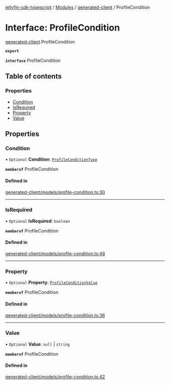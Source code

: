 [jellyfin-sdk-typescript](../README.md) / [Modules](../modules.md) / [generated-client](../modules/generated_client.md) / ProfileCondition

# Interface: ProfileCondition

[generated-client](../modules/generated_client.md).ProfileCondition

**`export`**

**`interface`** ProfileCondition

## Table of contents

### Properties

- [Condition](generated_client.ProfileCondition.md#condition)
- [IsRequired](generated_client.ProfileCondition.md#isrequired)
- [Property](generated_client.ProfileCondition.md#property)
- [Value](generated_client.ProfileCondition.md#value)

## Properties

### Condition

• `Optional` **Condition**: [`ProfileConditionType`](../enums/generated_client.ProfileConditionType.md)

**`memberof`** ProfileCondition

#### Defined in

[generated-client/models/profile-condition.ts:30](https://github.com/thornbill/jellyfin-sdk-typescript/blob/350a9a5/src/generated-client/models/profile-condition.ts#L30)

___

### IsRequired

• `Optional` **IsRequired**: `boolean`

**`memberof`** ProfileCondition

#### Defined in

[generated-client/models/profile-condition.ts:48](https://github.com/thornbill/jellyfin-sdk-typescript/blob/350a9a5/src/generated-client/models/profile-condition.ts#L48)

___

### Property

• `Optional` **Property**: [`ProfileConditionValue`](../enums/generated_client.ProfileConditionValue.md)

**`memberof`** ProfileCondition

#### Defined in

[generated-client/models/profile-condition.ts:36](https://github.com/thornbill/jellyfin-sdk-typescript/blob/350a9a5/src/generated-client/models/profile-condition.ts#L36)

___

### Value

• `Optional` **Value**: ``null`` \| `string`

**`memberof`** ProfileCondition

#### Defined in

[generated-client/models/profile-condition.ts:42](https://github.com/thornbill/jellyfin-sdk-typescript/blob/350a9a5/src/generated-client/models/profile-condition.ts#L42)
